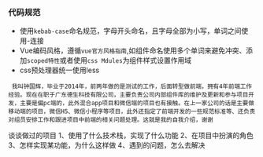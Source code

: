 ### 代码规范
* 使用`kebab-case`命名规范，字母开头命名，且字母全部为小写，单词之间使用-连接
* Vue编码风格，遵循`vue官方风格指南`,如组件命名使用多个单词来避免冲突、添加`scoped特性`或者使用`css Mdules`为组件样式设置作用域
* css预处理器统一使用less


``` 我叫钟国辉，毕业于2014年，前两年做的是测试的工作，后面转型做前端，拥有4年前端工作经验。现在在职于广东德生科技有限公司，主要负责公司内部组件库的维护及更新和参与项目开发，主要是偏pc端的，此外混合app项目和微信端的项目也有接触。在上一家公司的话是主要做移动端的项目，微信H5、微信小程序等项目，此外还指定了前端开发的一些规范标准等、还负责对组员安排工作和跟进项目中前端的相关问题处理。这就是我的自我介绍，谢谢```

谈谈做过的项目
1、使用了什么技术栈，实现了什么功能
2、在项目中扮演的角色
3、怎样实现某功能，为什么这样做
4、遇到的问题，怎么去解决